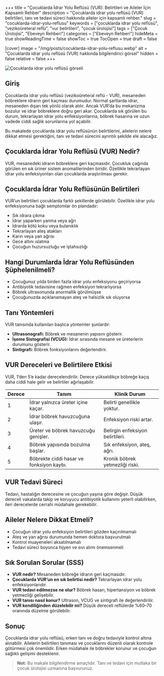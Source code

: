 +++
title = "Çocuklarda İdrar Yolu Reflüsü (VUR): Belirtileri ve Aileler İçin Kapsamlı Rehber"
description = "Çocuklarda idrar yolu reflüsü (VUR) belirtileri, tanı ve tedavi süreci hakkında aileler için kapsamlı rehber."
slug = "cocuklarda-idrar-yolu-reflusu"
keywords = ["çocuklarda idrar yolu reflüsü", "vezikoüreteral reflü", "vur belirtileri", "çocuk ürolojisi"]
tags = ["Çocuk Ürolojisi", "Ebeveyn Rehberi"]
categories = ["Ebeveyn Rehberi"]
hideMeta = true
showReadingTime = false
showToc = true
TocOpen = true
draft = false

[cover]
image = "/img/posts/cocuklarda-idrar-yolu-reflusu.webp"
alt = "Çocuklarda idrar yolu reflüsü (VUR) hakkında bilgilendirici görsel"
hidden = false
relative = false
+++

![Çocuklarda idrar yolu reflüsü görseli](/img/posts/cocuklarda-idrar-yolu-reflusu.webp "Çocuklarda idrar yolu reflüsü görseli")

## Giriş

Çocuklarda idrar yolu reflüsü (vezikoüreteral reflü - VUR), mesaneden böbreklere idrarın geri kaçması durumudur. Normal şartlarda idrar, mesaneden dışarı tek yönlü olarak atılır. Ancak VUR’da bu mekanizma bozulur ve idrar böbreklere doğru geri akar. Çocuklarda sık görülen bu durum, tekrarlayan idrar yolu enfeksiyonlarına, böbrek hasarına ve uzun vadede ciddi sağlık sorunlarına yol açabilir.

Bu makalede çocuklarda idrar yolu reflüsünün belirtilerini, ailelerin nelere dikkat etmesi gerektiğini, tanı ve tedavi sürecini ayrıntılı şekilde ele alacağız.

## Çocuklarda İdrar Yolu Reflüsü (VUR) Nedir?

VUR, mesanedeki idrarın böbreklere geri kaçmasıdır. Çocukluk çağında görülen en sık üriner sistem anomalilerinden biridir. Özellikle tekrarlayan idrar yolu enfeksiyonları olan çocuklarda araştırılması gerekir.

## Çocuklarda İdrar Yolu Reflüsünün Belirtileri

VUR’un belirtileri çocuklarda farklı şekillerde görülebilir. Özellikle idrar yolu enfeksiyonuna bağlı semptomlar ön plandadır:

- Sık idrara çıkma
- İdrar yaparken yanma veya ağrı
- İdrarda kötü koku veya bulanıklık
- Tekrarlayan ateş atakları
- Karın veya yan ağrısı
- Gece altını ıslatma
- Çocuğun huzursuzluğu ve iştahsızlığı

## Hangi Durumlarda İdrar Yolu Reflüsünden Şüphelenilmeli?

- Çocuğunuz yılda birden fazla idrar yolu enfeksiyonu geçiriyorsa  
- Antibiyotik tedavisine rağmen enfeksiyon tekrarlıyorsa  
- Böbrek ultrasonunda anormallik görülmüşse  
- Çocuğunuzda açıklanamayan ateş ve halsizlik sık oluyorsa  

## Tanı Yöntemleri

VUR tanısında kullanılan başlıca yöntemler şunlardır:

- **Ultrasonografi:** Böbrek ve mesanenin yapısını gösterir.  
- **İşeme Sistografisi (VCUG):** İdrar sırasında mesane ve üreterlerin durumunu gösterir.  
- **Sintigrafi:** Böbrek fonksiyonlarını değerlendirir.  

## VUR Dereceleri ve Belirtilere Etkisi

VUR, 1’den 5’e kadar derecelendirilir. Derece yükseldikçe böbreğe kaçış daha ciddi hale gelir ve belirtiler ağırlaşabilir.

| Derece | Tanım | Klinik Durum |
|--------|-------|--------------|
| 1 | İdrar yalnızca üreter içine kaçar. | Belirti genellikle yoktur. |
| 2 | İdrar böbrek havuzcuğuna ulaşır. | Enfeksiyon riski artar. |
| 3 | Üreter ve böbrek havuzcuğu genişler. | Belirgin enfeksiyon belirtileri. |
| 4 | Böbrek yapısında bozulma başlar. | Sık enfeksiyon, ateş, ağrı. |
| 5 | Böbrekte ciddi hasar ve fonksiyon kaybı. | Kronik böbrek yetmezliği riski. |

## VUR Tedavi Süreci

Tedavi, hastalığın derecesine ve çocuğun yaşına göre değişir. Düşük dereceli vakalarda takip ve koruyucu antibiyotik kullanımı yeterli olabilirken, ileri derecelerde cerrahi müdahale gerekebilir.

## Aileler Nelere Dikkat Etmeli?

- Çocuğun idrar yolu enfeksiyon belirtileri gözden kaçırılmamalı  
- Ateş ve yan ağrısı durumunda hemen doktora başvurulmalı  
- Kontrol muayeneleri aksatılmamalı  
- Tedavi süreci boyunca hijyen ve sıvı alımı önemsenmeli  

## Sık Sorulan Sorular (SSS)

- **VUR nedir?** Mesaneden böbreğe idrarın geri kaçmasıdır.  
- **Çocuklarda VUR’un en sık belirtisi nedir?** Tekrarlayan idrar yolu enfeksiyonlarıdır.  
- **VUR tedavi edilmezse ne olur?** Böbrek hasarı, hipertansiyon ve böbrek yetmezliği gelişebilir.  
- **VUR tanısı nasıl konur?** Ultrason, VCUG ve sintigrafi ile değerlendirilir.  
- **VUR kendiliğinden düzelebilir mi?** Düşük dereceli reflülerde %60–70 oranında düzelme görülebilir.  

## Sonuç

Çocuklarda idrar yolu reflüsü, erken tanı ve doğru tedaviyle kontrol altına alınabilir. Ailelerin belirtileri tanıması ve çocuklarını düzenli olarak kontrole götürmesi çok önemlidir. Erken müdahale ile böbrekler korunur ve çocuğun sağlıklı gelişimi desteklenir.

> **Not:** Bu makale bilgilendirme amaçlıdır. Tanı ve tedavi için mutlaka bir çocuk ürolojisi uzmanına başvurunuz.
